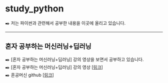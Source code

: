 # study_python
✒️ 저는 파이썬과 관련해서 공부한 내용을 이곳에 올리고 있습니다.

---

## 혼자 공부하는 머신러닝+딥러닝
✒️ [혼자 공부하는 머신러닝+딥러닝] 강의 영상을 보면서 공부하고 있습니다.    
✒️ [혼자 공부하는 머신러닝+딥러닝] 강의 영상 [[링크](https://www.youtube.com/playlist?list=PLJN246lAkhQjoU0C4v8FgtbjOIXxSs_4Q)]    
✒️ 혼공머신 github [[링크](https://github.com/LeeJongEun02/study_python/tree/main/youtube_%ED%98%BC%EC%9E%90%EA%B3%B5%EB%B6%80%ED%95%98%EB%8A%94%EB%A8%B8%EC%8B%A0%EB%9F%AC%EB%8B%9D%2B%EB%94%A5%EB%9F%AC%EB%8B%9D)]
